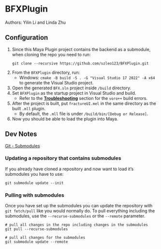 # BFXPlugin

Authors: Yilin Li and Linda Zhu

## Configuration
1. Since this Maya Plugin project contains the backend as a submodule, when cloning the repo you need to run:
   ```
   git clone --recursive https://github.com/szleo123/BFXPlugin.git
   ```
3. From the `BFXPlugin` directory, run:
   * Windows: `cmake -B build -S . -G "Visual Studio 17 2022" -A x64` to generate the Visual Studio project.
4. Open the generated `BFX.sln` project inside `/build` directory.
5. Set `BFXPlugin` as the startup project in Visual Studio and build.
   * Refer to the **[Troubleshooting](https://github.com/LinDadaism/BrittleFractureSimulation?tab=readme-ov-file#troubleshooting)** section for the `voro++` build errors.
7. After the project is built, put `fractureUI.mel` in the same directory as the built `.mll` plugin.
   * By default, the `.mll` file is under `/build/bin/[Debug or Release]`.
9. Now you should be able to load the plugin into Maya.

## Dev Notes
[Git - Submodules](https://git-scm.com/book/en/v2/Git-Tools-Submodules)
### Updating a repository that contains submodules
If you already have cloned a repository and now want to load it’s submodules you have to use:
```
git submodule update --init
```
### Pulling with submodules
Once you have set up the submodules you can update the repository with `git fetch/pull` like you would normally do. To pull everything including the submodules, use the `--recurse-submodules` or the `--remote` parameter.
```
# pull all changes in the repo including changes in the submodules
git pull --recurse-submodules

# pull all changes for the submodules
git submodule update --remote
```

